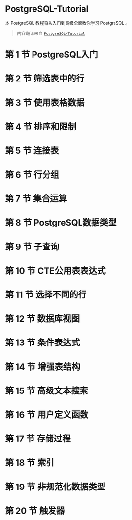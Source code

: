 # PostgreSQL-Tutorial

本 PostgreSQL 教程将从入门到高级全面教你学习 PostgreSQL 。

> 内容翻译来自 [`PostgreSQL-Tutorial`](https://github.com/pengzhile/PostgreSQL-Tutorial)


# 第 1 节 PostgreSQL入门

# 第 2 节 筛选表中的行

# 第 3 节 使用表格数据

# 第 4 节 排序和限制

# 第 5 节 连接表

# 第 6 节 行分组

# 第 7 节 集合运算

# 第 8 节 PostgreSQL数据类型

# 第 9 节 子查询

# 第 10 节 CTE公用表表达式

# 第 11 节 选择不同的行

# 第 12 节 数据库视图

# 第 13 节 条件表达式

# 第 14 节 增强表结构

# 第 15 节 高级文本搜索

# 第 16 节 用户定义函数

# 第 17 节 存储过程

# 第 18 节 索引

# 第 19 节 非规范化数据类型

# 第 20 节 触发器


